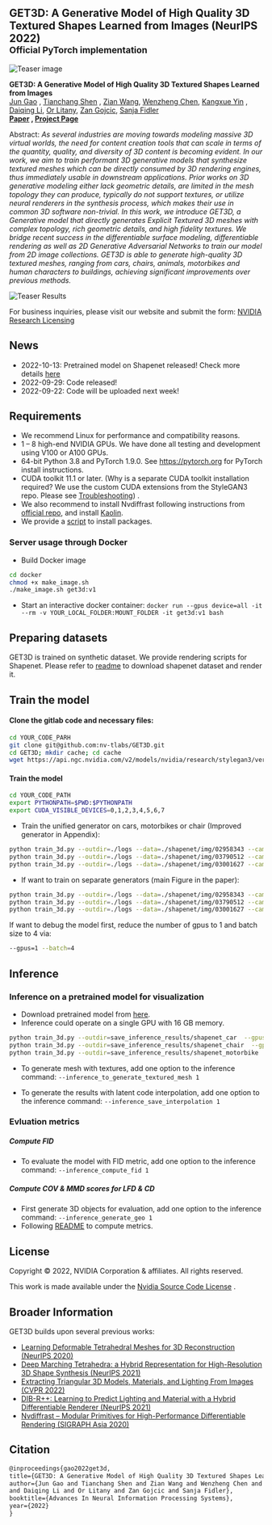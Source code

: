 ## GET3D: A Generative Model of High Quality 3D Textured Shapes Learned from Images (NeurIPS 2022)<br><sub>Official PyTorch implementation </sub>

![Teaser image](./docs/assets/get3d_model.png)

**GET3D: A Generative Model of High Quality 3D Textured Shapes Learned from Images**<br>
[Jun Gao](http://www.cs.toronto.edu/~jungao/)
, [Tianchang Shen](http://www.cs.toronto.edu/~shenti11/)
, [Zian Wang](http://www.cs.toronto.edu/~zianwang/),
[Wenzheng Chen](http://www.cs.toronto.edu/~wenzheng/), [Kangxue Yin](https://kangxue.org/)
, [Daiqing Li](https://scholar.google.ca/citations?user=8q2ISMIAAAAJ&hl=en),
[Or Litany](https://orlitany.github.io/), [Zan Gojcic](https://zgojcic.github.io/),
[Sanja Fidler](https://www.cs.toronto.edu/~fidler/) <br>
**[Paper](https://nv-tlabs.github.io/GET3D/assets/paper.pdf)
, [Project Page](https://nv-tlabs.github.io/GET3D/)**

Abstract: *As several industries are moving towards modeling massive 3D virtual worlds,
the need for content creation tools that can scale in terms of the quantity, quality, and
diversity of 3D content is becoming evident. In our work, we aim to train performant 3D
generative models that synthesize textured meshes which can be directly consumed by 3D
rendering engines, thus immediately usable in downstream applications. Prior works on 3D
generative modeling either lack geometric details, are limited in the mesh topology they
can produce, typically do not support textures, or utilize neural renderers in the
synthesis process, which makes their use in common 3D software non-trivial. In this work,
we introduce GET3D, a Generative model that directly generates Explicit Textured 3D meshes
with complex topology, rich geometric details, and high fidelity textures. We bridge
recent success in the differentiable surface modeling, differentiable rendering as well as
2D Generative Adversarial Networks to train our model from 2D image collections. GET3D is
able to generate high-quality 3D textured meshes, ranging from cars, chairs, animals,
motorbikes and human characters to buildings, achieving significant improvements over
previous methods.*

![Teaser Results](./docs/assets/teaser_result.jpg)

For business inquiries, please visit our website and submit the
form: [NVIDIA Research Licensing](https://www.nvidia.com/en-us/research/inquiries/)

## News

- 2022-10-13: Pretrained model on Shapenet released! Check more details [here](./pretrained_model)
- 2022-09-29: Code released!
- 2022-09-22: Code will be uploaded next week!

## Requirements

* We recommend Linux for performance and compatibility reasons.
* 1 &ndash; 8 high-end NVIDIA GPUs. We have done all testing and development using V100 or A100
  GPUs.
* 64-bit Python 3.8 and PyTorch 1.9.0. See https://pytorch.org for PyTorch install
  instructions.
* CUDA toolkit 11.1 or later.  (Why is a separate CUDA toolkit installation required? We
  use the custom CUDA extensions from the StyleGAN3 repo. Please
  see [Troubleshooting](https://github.com/NVlabs/stylegan3/blob/main/docs/troubleshooting.md#why-is-cuda-toolkit-installation-necessary))
  .
* We also recommend to install Nvdiffrast following instructions
  from [official repo](https://github.com/NVlabs/nvdiffrast), and
  install [Kaolin](https://github.com/NVIDIAGameWorks/kaolin).
* We provide a [script](./install_get3d.sh) to install packages.

### Server usage through Docker

- Build Docker image

```bash
cd docker
chmod +x make_image.sh
./make_image.sh get3d:v1
```

- Start an interactive docker
  container: `docker run --gpus device=all -it --rm -v YOUR_LOCAL_FOLDER:MOUNT_FOLDER -it get3d:v1 bash`

## Preparing datasets

GET3D is trained on synthetic dataset. We provide rendering scripts for Shapenet. Please
refer to [readme](./render_shapenet_data/README.md) to download shapenet dataset and
render it.

## Train the model

#### Clone the gitlab code and necessary files:

```bash
cd YOUR_CODE_PARH
git clone git@github.com:nv-tlabs/GET3D.git
cd GET3D; mkdir cache; cd cache
wget https://api.ngc.nvidia.com/v2/models/nvidia/research/stylegan3/versions/1/files/metrics/inception-2015-12-05.pkl
```

#### Train the model

```bash
cd YOUR_CODE_PATH 
export PYTHONPATH=$PWD:$PYTHONPATH
export CUDA_VISIBLE_DEVICES=0,1,2,3,4,5,6,7
```

- Train the unified generator on cars, motorbikes or chair (Improved generator in Appendix):

```bash
python train_3d.py --outdir=./logs --data=./shapenet/img/02958343 --camera_path=./shapenet/camera --gpus=8 --batch=32 --gamma=40 --manifest_dir shapenet_car  --dmtet_scale 1.0 --one_3d_generator 1  --fp32 0
python train_3d.py --outdir=./logs --data=./shapenet/img/03790512 --camera_path=./shapenet/camera --gpus=8 --batch=32 --gamma=80 --manifest_dir shapenet_motorbike  --dmtet_scale 1.0 --one_3d_generator 1  --fp32 0
python train_3d.py --outdir=./logs --data=./shapenet/img/03001627 --camera_path=./shapenet/camera --gpus=8 --batch=32 --gamma=400 --manifest_dir shapenet_chair  --dmtet_scale 0.8 --one_3d_generator 1  --fp32 0
```

- If want to train on separate generators (main Figure in the paper):

```bash
python train_3d.py --outdir=./logs --data=./shapenet/img/02958343 --camera_path=./shapenet/camera --gpus=8 --batch=32 --gamma=40 --manifest_dir shapenet_car  --dmtet_scale 1.0 --one_3d_generator 0
python train_3d.py --outdir=./logs --data=./shapenet/img/03790512 --camera_path=./shapenet/camera --gpus=8 --batch=32 --gamma=80 --manifest_dir shapenet_motorbike  --dmtet_scale 1.0 --one_3d_generator 0
python train_3d.py --outdir=./logs --data=./shapenet/img/03001627 --camera_path=./shapenet/camera --gpus=8 --batch=32 --gamma=400 --manifest_dir shapenet_chair  --dmtet_scale 0.8 --one_3d_generator 0
```

If want to debug the model first, reduce the number of gpus to 1 and batch size to 4 via:

```bash
--gpus=1 --batch=4
```

## Inference

### Inference on a pretrained model for visualization

- Download pretrained model from [here](https://drive.google.com/drive/folders/1oJ-FmyVYjIwBZKDAQ4N1EEcE9dJjumdW?usp=sharing).
- Inference could operate on a single GPU with 16 GB memory.

```bash
python train_3d.py --outdir=save_inference_results/shapenet_car  --gpus=1 --batch=4 --gamma=40 --manifest_dir shapenet_car  --dmtet_scale 1.0 --one_3d_generator 1  --fp32 0 --inference_vis 1 --resume_pretrain MODEL_PATH
python train_3d.py --outdir=save_inference_results/shapenet_chair  --gpus=1 --batch=4 --gamma=40 --manifest_dir shapenet_chair  --dmtet_scale 0.8 --one_3d_generator 1  --fp32 0 --inference_vis 1 --resume_pretrain MODEL_PATH
python train_3d.py --outdir=save_inference_results/shapenet_motorbike  --gpus=1 --batch=4 --gamma=40 --manifest_dir shapenet_motorbike  --dmtet_scale 1.0 --one_3d_generator 1  --fp32 0 --inference_vis 1 --resume_pretrain MODEL_PATH
```

- To generate mesh with textures, add one option to the inference
  command: `--inference_to_generate_textured_mesh 1`

- To generate the results with latent code interpolation, add one option to the inference
  command: `--inference_save_interpolation 1`

### Evluation metrics

##### Compute FID

- To evaluate the model with FID metric, add one option to the inference
  command: `--inference_compute_fid 1`

##### Compute COV & MMD scores for LFD & CD

- First generate 3D objects for evaluation, add one option to the inference
  command: `--inference_generate_geo 1`
- Following [README](./evaluation_scripts/README.md) to compute metrics.

## License

Copyright &copy; 2022, NVIDIA Corporation & affiliates. All rights reserved.

This work is made available under
the [Nvidia Source Code License](https://github.com/nv-tlabs/GET3D/blob/master/LICENSE.txt)
.

## Broader Information

GET3D builds upon several previous works:

- [Learning Deformable Tetrahedral Meshes for 3D Reconstruction (NeurIPS 2020)](https://nv-tlabs.github.io/DefTet/)
- [Deep Marching Tetrahedra: a Hybrid Representation for High-Resolution 3D Shape Synthesis (NeurIPS 2021)](https://nv-tlabs.github.io/DMTet/)
- [Extracting Triangular 3D Models, Materials, and Lighting From Images (CVPR 2022)](https://nvlabs.github.io/nvdiffrec/)
- [DIB-R++: Learning to Predict Lighting and Material with a Hybrid Differentiable Renderer (NeurIPS 2021)](https://nv-tlabs.github.io/DIBRPlus/)
- [Nvdiffrast – Modular Primitives for High-Performance Differentiable Rendering (SIGRAPH Asia 2020)](https://nvlabs.github.io/nvdiffrast/)

## Citation

```latex
@inproceedings{gao2022get3d,
title={GET3D: A Generative Model of High Quality 3D Textured Shapes Learned from Images},
author={Jun Gao and Tianchang Shen and Zian Wang and Wenzheng Chen and Kangxue Yin
and Daiqing Li and Or Litany and Zan Gojcic and Sanja Fidler},
booktitle={Advances In Neural Information Processing Systems},
year={2022}
}
```